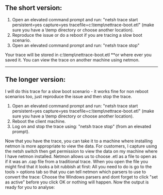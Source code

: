 ## The short version:

1. Open an elevated command prompt and run: "netsh trace start persistent=yes capture=yes tracefile=c:\temp\nettrace-boot.etl" (make sure you have a \temp directory or choose another location).
2. Reproduce the issue or do a reboot if you are tracing a slow boot scenario.
3. Open an elevated command prompt and run: "netsh trace stop"

Your trace will be stored in c:\temp\nettrace-boot.etl **or where ever you saved it. You can view the trace on another machine using netmon.

 - - - - 

## The longer version:

I will do this trace for a slow boot scenario - it works fine for non reboot scenarios too, just reproduce the issue and then stop the trace.

1. Open an elevated command prompt and run: "netsh trace start persistent=yes capture=yes tracefile=c:\temp\nettrace-boot.etl" (make sure you have a \temp directory or choose another location).
2. Reboot the client machine.
3. Log on and stop the trace using: "netsh trace stop" (from an elevated prompt).
 
Now that you have the trace, you can take it to a machine where installing netmon is more appropriate to view the data. For customers, I capture using the netsh switch then get permission to view the data on my machine where I have netmon installed. Netmon allows us to choose .etl as a file to open as if it was an .cap file from a traditional trace.
When you open the file you might find that it looks a bit rubbish at first:
All you need to do is go to the tools > options tab so that you can tell netmon which parsers to use to convert the trace:
Choose the Windows parsers and dont forget to click "set as active" before you click OK or nothing will happen.
Now the output is ready for you to analyse:
